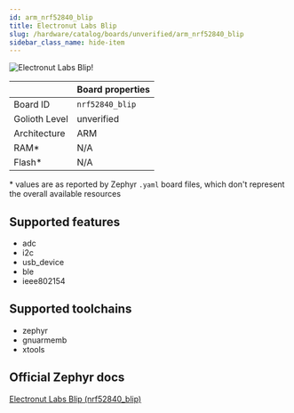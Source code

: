 ```yaml
---
id: arm_nrf52840_blip
title: Electronut Labs Blip
slug: /hardware/catalog/boards/unverified/arm_nrf52840_blip
sidebar_class_name: hide-item
---
```


[//]: # (This is an auto-generated file, do not edit! Changes to it will be lost upon re-generation)

![Electronut Labs Blip!](/img/boards/arm/nrf52840_blip.jpg "Electronut Labs Blip")

|                | Board properties     |
| -------------  | -------------------- |
| Board ID       | `nrf52840_blip` |
| Golioth Level  | unverified       |
| Architecture   | ARM |
| RAM*           | N/A |
| Flash*         | N/A |

\* values are as reported by Zephyr `.yaml` board files, which don't represent the overall available resources



## Supported features

* adc
* i2c
* usb_device
* ble
* ieee802154

## Supported toolchains

* zephyr
* gnuarmemb
* xtools

## Official Zephyr docs

[Electronut Labs Blip (nrf52840_blip)](https://docs.zephyrproject.org/latest/boards/arm/nrf52840_blip/doc/index.html)
